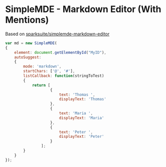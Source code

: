 # SimpleMDE - Markdown Editor (With Mentions)

Based on [sparksuite/simplemde-markdown-editor](https://github.com/sparksuite/simplemde-markdown-editor)

```JavaScript
var md = new SimpleMDE(
{ 
    element: document.getElementById("MyID"),
    autoSuggest: 
    {
        mode: 'markdown',
        startChars: ['@', '#'],
        listCallback: function(stringToTest)
        {
            return [
                    {
                        text: 'Thomas ',
                        displayText: 'Thomas'
                    },
                    {
                        text: 'Maria ',
                        displayText: 'Maria'
                    },
                    {
                        text: 'Peter ',
                        displayText: 'Peter'
                    }
                ];
        }
    }
});
```